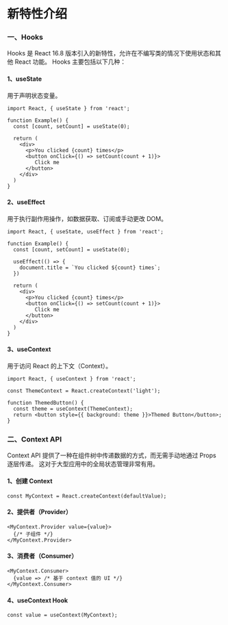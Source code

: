# 新特性介绍

### 一、Hooks

Hooks 是 React 16.8 版本引入的新特性，允许在不编写类的情况下使用状态和其他 React 功能。
Hooks 主要包括以下几种：

#### 1、useState

用于声明状态变量。

```
import React, { useState } from 'react';

function Example() {
  const [count, setCount] = useState(0);

  return (
    <div>
      <p>You clicked {count} times</p>
      <button onClick={() => setCount(count + 1)}>
         Click me
      </button>
    </div>
  )
}
```

#### 2、useEffect

用于执行副作用操作，如数据获取、订阅或手动更改 DOM。

```
import React, { useState, useEffect } from 'react';

function Example() {
  const [count, setCount] = useState(0);

  useEffect(() => {
    document.title = `You clicked ${count} times`;
  })

  return (
    <div>
      <p>You clicked {count} times</p>
      <button onClick={() => setCount(count + 1)}>
         Click me
      </button>
	</div>
  )
}
```

#### 3、useContext

用于访问 React 的上下文（Context）。 

```
import React, { useContext } from 'react';

const ThemeContext = React.createContext('light');

function ThemedButton() {
  const theme = useContext(ThemeContext);
  return <button style={{ background: theme }}>Themed Button</button>;
}
```

### 二、Context API

Context API 提供了一种在组件树中传递数据的方式，而无需手动地通过 Props 逐层传递。
这对于大型应用中的全局状态管理非常有用。

#### 1、创建 Context

```
const MyContext = React.createContext(defaultValue);
```

#### 2、提供者（Provider）

```
<MyContext.Provider value={value}>
  {/* 子组件 */}
</MyContext.Provider>
```

#### 3、消费者（Consumer）

```
<MyContext.Consumer>
  {value => /* 基于 context 值的 UI */}
</MyContext.Consumer>
```

#### 4、useContext Hook

```
const value = useContext(MyContext);
```
